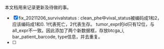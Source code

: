 本文档用来记录更新及待做的事。

- [x] fix_20211206_survivalstatus : clean_phe中vival_status被编码成1和2，应该编码成1和0. 1代表死亡，2代表生存。 tumor_expr的id只有12位，与all_expr不一致。因此添加了两个新数据框，存放btcga_i, bar_patient_barcode, type信息，并去重复。
- [ ] 
